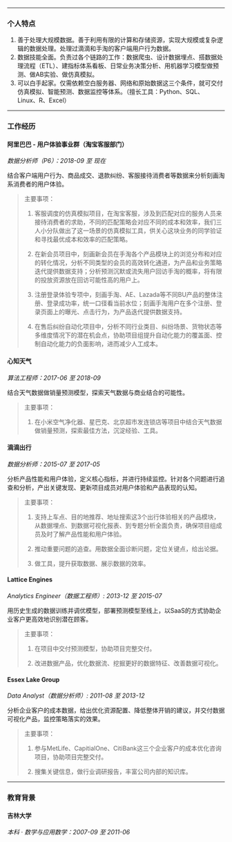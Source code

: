 
---
### 个人特点

1. 善于处理大规模数据。善于利用有限的计算和存储资源，实现大规模或复杂逻辑的数据处理。处理过滴滴和手淘的客户端用户行为数据。
2. 数据技能全面。负责过各个链路的工作：数据爬虫、设计数据埋点、搭数据处理流程（ETL）、建指标体系看板、日常业务决策分析、用机器学习模型做预测、做AB实验、做仿真模拟。
3. 可以白手起家。仅需依赖空白服务器、网络和原始数据这三个条件，就可交付仿真模拟、智能预测、数据监控等体系。（擅长工具：Python、SQL、Linux、R、Excel）

---
### 工作经历

#### 阿里巴巴 - 用户体验事业群（淘宝客服部门）
*数据分析师（P6）：2018-09 至 现在*

结合客户端用户行为、商品成交、退款纠纷、客服接待消费者等数据来分析刻画淘系消费者的用户体验。
>主要事项：
>
>1. 客服调度的仿真模拟项目，在淘宝客服，涉及到匹配对应的服务人员来接待消费者的求助，不同的匹配策略会对应不同的成本和效率，我们三人小分队做出了这一场景的仿真模拟工具，供关心这块业务的同学验证和寻找最优成本和效率的匹配策略。
>
>2. 在新会员项目中，刻画新会员在手淘各个产品模块上的浏览分布和对应的转化情况，分析不同类型的会员的高效转化通道，为产品和业务策略迭代提供数据支持；分析预测沉默或流失用户回访手淘的概率，将有限的投放资源放在回访可能性高的用户上。
>
>3. 注册登录体验专项中，刻画手淘、AE、Lazada等不同BU产品的整体注册、登录成功率，统一口径看当前水位；刻画手淘用户在多个注册、登录页面上的曝光、点击行为，为产品迭代提供数据支持。
>
>4. 在售后纠纷自动化项目中，分析不同行业类目、纠纷场景、货物状态等多维度情况下的潜在机会点，协助项目组提升自动化能力的覆盖面、控制自动化能力的负面影响，进而减少人工成本。


#### 心知天气
*算法工程师：2017-06 至 2018-09*

结合天气数据做销量预测模型，探索天气数据与商业结合的可能性。
>主要事项：
>
>1. 在小米空气净化器、星巴克、北京超市发连锁店等项目中结合天气数据做销量预测，探索最佳方法，沉淀经验、工具。


#### 滴滴出行
*数据分析师：2015-07 至 2017-05*

分析产品性能和用户体验，定义核心指标，并进行持续监控。针对各个问题进行追查和分析，产出关键发现、更新项目成员对用户体验和产品表现的认知。
>主要事项：
>
>1. 支持上车点、目的地推荐、地址搜索这3个出行体验相关的产品模块，从数据埋点、到数据可视化报表、到专题分析全面负责，确保项目组成员及时了解产品性能和用户体验。
>
>2. 推动重要问题的追查。用数据全面诊断问题，定位关键点，给出论据。
>
>3. 做工具，提升获取数据、展示数据的效率。


#### Lattice Engines 
*Analytics Engineer（数据工程师）: 2013-12 至 2015-07*

用历史生成的数据训练并调优模型，部署预测模型至线上，以SaaS的方式协助企业客户更高效地识别潜在顾客。
>主要事项：
>
>1. 在项目中交付预测模型，协助项目完整交付。
>
>2. 改进数据产品，优化数据流、挖掘更好的数据特征、改善数据可视化。


#### Essex Lake Group
*Data Analyst（数据分析师）: 2011-08 至 2013-12*

分析企业客户的成本数据，给出优化资源配置、降低整体开销的建议，并交付数据可视化产品，监控策略落实的效果。
>主要事项：
>
>1. 参与MetLife、CapitialOne、CitiBank这三个企业客户的成本优化咨询项目，协助项目完整交付。
>
>2. 搜集关键信息，做行业调研报告，丰富公司内部的知识库。

---

### 教育背景

#### 吉林大学 
*本科 · 数学与应用数学：2007-09 至 2011-06*



